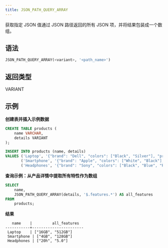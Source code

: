 ```yaml
---
title: JSON_PATH_QUERY_ARRAY
---
```


获取指定 JSON 值通过 JSON 路径返回的所有 JSON 项，并将结果包装成一个数组。

## 语法

```sql
JSON_PATH_QUERY_ARRAY(<variant>, '<path_name>')
```


## 返回类型

VARIANT

## 示例

**创建表并插入示例数据**

```sql
CREATE TABLE products (
    name VARCHAR,
    details VARIANT
);

INSERT INTO products (name, details)
VALUES ('Laptop', '{"brand": "Dell", "colors": ["Black", "Silver"], "price": 1200, "features": {"ram": "16GB", "storage": "512GB"}}'),
       ('Smartphone', '{"brand": "Apple", "colors": ["White", "Black"], "price": 999, "features": {"ram": "4GB", "storage": "128GB"}}'),
       ('Headphones', '{"brand": "Sony", "colors": ["Black", "Blue", "Red"], "price": 150, "features": {"battery": "20h", "bluetooth": "5.0"}}');
```

**查询示例：从产品详情中提取所有特性作为数组**

```sql
SELECT
    name,
    JSON_PATH_QUERY_ARRAY(details, '$.features.*') AS all_features
FROM
    products;
```

**结果**

```
   name    |         all_features
-----------+-----------------------
 Laptop    | ["16GB", "512GB"]
 Smartphone | ["4GB", "128GB"]
 Headphones | ["20h", "5.0"]
```